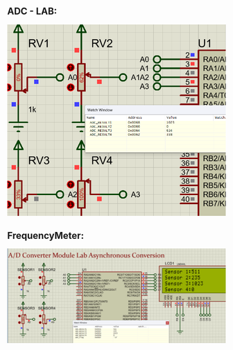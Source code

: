 ## ADC - LAB:

![Example Output](./LAB1_ADC.png)

## FrequencyMeter:

![Example Output](./Asynchronous%20Conversion%20Lab2%20ADC.jpg)
